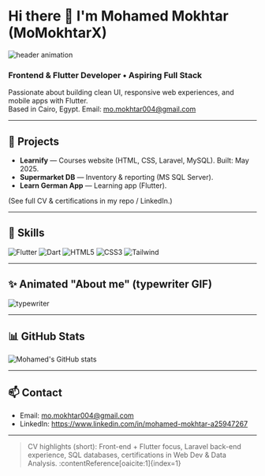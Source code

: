 # Hi there 👋 I'm Mohamed Mokhtar (MoMokhtarX)

![header animation](https://raw.githubusercontent.com/<your-username>/<your-username>/main/header-animated.gif)

### Frontend & Flutter Developer • Aspiring Full Stack
Passionate about building clean UI, responsive web experiences, and mobile apps with Flutter.  
Based in Cairo, Egypt. Email: mo.mokhtar004@gmail.com

---

## 🔭 Projects
- **Learnify** — Courses website (HTML, CSS, Laravel, MySQL). Built: May 2025.  
- **Supermarket DB** — Inventory & reporting (MS SQL Server).  
- **Learn German App** — Learning app (Flutter).

(See full CV & certifications in my repo / LinkedIn.)

---

## 🚀 Skills
![Flutter](https://img.shields.io/badge/Flutter-02569B?style=for-the-badge&logo=flutter&logoColor=white)
![Dart](https://img.shields.io/badge/Dart-0175C2?style=for-the-badge&logo=dart&logoColor=white)
![HTML5](https://img.shields.io/badge/HTML5-E34F26?style=for-the-badge&logo=html5&logoColor=white)
![CSS3](https://img.shields.io/badge/CSS3-1572B6?style=for-the-badge&logo=css3&logoColor=white)
![Tailwind](https://img.shields.io/badge/Tailwind-CB3837?style=for-the-badge&logo=tailwindcss&logoColor=white)

---

## ✨ Animated "About me" (typewriter GIF)
![typewriter](https://raw.githubusercontent.com/<your-username>/<your-username>/main/typewriter.gif)

---

## 📊 GitHub Stats
![Mohamed's GitHub stats](https://github-readme-stats.vercel.app/api?username=<your-username>&show_icons=true&theme=radical)

---

## 📫 Contact
- Email: mo.mokhtar004@gmail.com  
- LinkedIn: https://www.linkedin.com/in/mohamed-mokhtar-a25947267

---

> CV highlights (short): Front-end + Flutter focus, Laravel back-end experience, SQL databases, certifications in Web Dev & Data Analysis. :contentReference[oaicite:1]{index=1}
